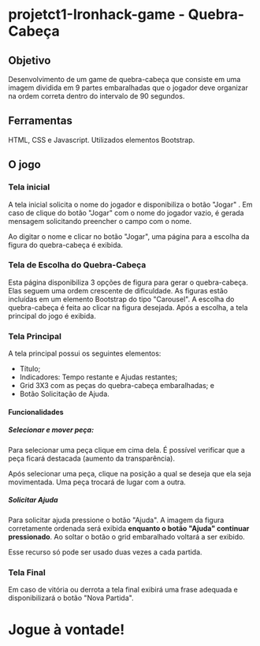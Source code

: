 # projetct1-Ironhack-game - Quebra-Cabeça

## Objetivo

  Desenvolvimento de um game de quebra-cabeça que consiste em uma imagem dividida em 9 partes embaralhadas que o jogador deve organizar na ordem correta dentro do intervalo de 90 segundos.
  
## Ferramentas

  HTML, CSS e Javascript.
  Utilizados elementos Bootstrap.

## O jogo

### Tela inicial

  A tela inicial solicita o nome do jogador e disponibiliza o botão "Jogar" . Em caso de clique do botão "Jogar" com o nome do jogador vazio, é gerada mensagem solicitando preencher o campo com o nome.

  Ao digitar o nome e clicar no botão "Jogar", uma página para a escolha da figura do quebra-cabeça é exibida.

### Tela de Escolha do Quebra-Cabeça

  Esta página disponibiliza 3 opções de figura para gerar o quebra-cabeça. Elas seguem uma ordem crescente de dificuldade.
  As figuras estão incluídas em um elemento Bootstrap do tipo "Carousel".
  A escolha do quebra-cabeça é feita ao clicar na figura desejada. Após a escolha, a tela principal do jogo é exibida.

### Tela Principal

  A tela principal possui os seguintes elementos:

  * Título;
  * Indicadores: Tempo restante e Ajudas restantes;
  * Grid 3X3 com as peças do quebra-cabeça embaralhadas; e
  * Botão Solicitação de Ajuda.

  #### Funcionalidades

  ##### Selecionar e mover peça:

  Para selecionar uma peça clique em cima dela. É possível verificar que a peça ficará destacada (aumento da transparência).

  Após selecionar uma peça, clique na posição a qual se deseja que ela seja movimentada. Uma peça trocará de lugar com a outra.

  ##### Solicitar Ajuda

  Para solicitar ajuda pressione o botão "Ajuda". A imagem da figura corretamente ordenada será exibida **enquanto o botão "Ajuda" continuar pressionado**. Ao soltar o botão o grid embaralhado voltará a ser exibido.

  Esse recurso só pode ser usado duas vezes a cada partida.

  ### Tela Final

  Em caso de vitória ou derrota a tela final exibirá uma frase adequada e disponibilizará o botão "Nova Partida".

  # Jogue à vontade! 

    






